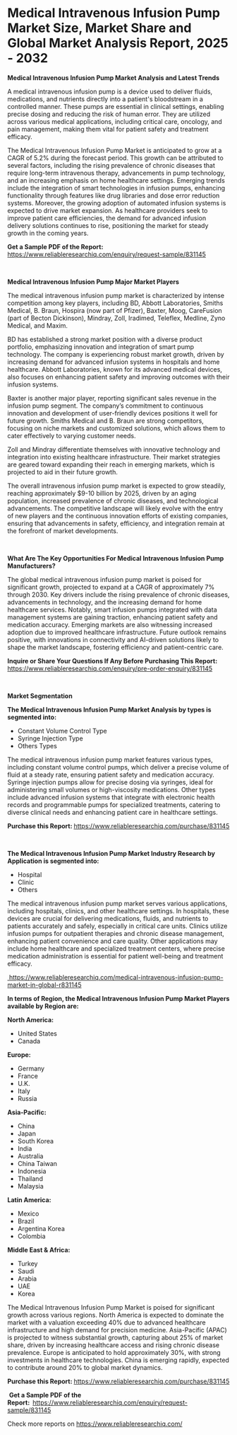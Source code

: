 <p><h1>Medical Intravenous Infusion Pump Market Size, Market Share and Global Market Analysis Report, 2025 - 2032</h1></p><p><strong>Medical Intravenous Infusion Pump Market Analysis and Latest Trends</strong></p>
<p><p>A medical intravenous infusion pump is a device used to deliver fluids, medications, and nutrients directly into a patient's bloodstream in a controlled manner. These pumps are essential in clinical settings, enabling precise dosing and reducing the risk of human error. They are utilized across various medical applications, including critical care, oncology, and pain management, making them vital for patient safety and treatment efficacy.</p><p>The Medical Intravenous Infusion Pump Market is anticipated to grow at a CAGR of 5.2% during the forecast period. This growth can be attributed to several factors, including the rising prevalence of chronic diseases that require long-term intravenous therapy, advancements in pump technology, and an increasing emphasis on home healthcare settings. Emerging trends include the integration of smart technologies in infusion pumps, enhancing functionality through features like drug libraries and dose error reduction systems. Moreover, the growing adoption of automated infusion systems is expected to drive market expansion. As healthcare providers seek to improve patient care efficiencies, the demand for advanced infusion delivery solutions continues to rise, positioning the market for steady growth in the coming years.</p></p>
<p><strong>Get a Sample PDF of the Report:&nbsp;</strong> <a href="https://www.reliableresearchiq.com/enquiry/request-sample/831145?utm_campaign=2463&utm_medium=2&utm_source=Github&utm_content=ia&utm_term=25032025&utm_id=medical-intravenous-infusion-pump">https://www.reliableresearchiq.com/enquiry/request-sample/831145</a></p>
<p>&nbsp;</p>
<p><strong>Medical Intravenous Infusion Pump Major Market Players</strong></p>
<p><p>The medical intravenous infusion pump market is characterized by intense competition among key players, including BD, Abbott Laboratories, Smiths Medical, B. Braun, Hospira (now part of Pfizer), Baxter, Moog, CareFusion (part of Becton Dickinson), Mindray, Zoll, Iradimed, Teleflex, Medline, Zyno Medical, and Maxim. </p><p>BD has established a strong market position with a diverse product portfolio, emphasizing innovation and integration of smart pump technology. The company is experiencing robust market growth, driven by increasing demand for advanced infusion systems in hospitals and home healthcare. Abbott Laboratories, known for its advanced medical devices, also focuses on enhancing patient safety and improving outcomes with their infusion systems.</p><p>Baxter is another major player, reporting significant sales revenue in the infusion pump segment. The company’s commitment to continuous innovation and development of user-friendly devices positions it well for future growth. Smiths Medical and B. Braun are strong competitors, focusing on niche markets and customized solutions, which allows them to cater effectively to varying customer needs.</p><p>Zoll and Mindray differentiate themselves with innovative technology and integration into existing healthcare infrastructure. Their market strategies are geared toward expanding their reach in emerging markets, which is projected to aid in their future growth.</p><p>The overall intravenous infusion pump market is expected to grow steadily, reaching approximately $9-10 billion by 2025, driven by an aging population, increased prevalence of chronic diseases, and technological advancements. The competitive landscape will likely evolve with the entry of new players and the continuous innovation efforts of existing companies, ensuring that advancements in safety, efficiency, and integration remain at the forefront of market developments.</p></p>
<p>&nbsp;</p>
<p><strong>What Are The Key Opportunities For Medical Intravenous Infusion Pump Manufacturers?</strong></p>
<p><p>The global medical intravenous infusion pump market is poised for significant growth, projected to expand at a CAGR of approximately 7% through 2030. Key drivers include the rising prevalence of chronic diseases, advancements in technology, and the increasing demand for home healthcare services. Notably, smart infusion pumps integrated with data management systems are gaining traction, enhancing patient safety and medication accuracy. Emerging markets are also witnessing increased adoption due to improved healthcare infrastructure. Future outlook remains positive, with innovations in connectivity and AI-driven solutions likely to shape the market landscape, fostering efficiency and patient-centric care.</p></p>
<p><strong>Inquire or Share Your Questions If Any Before Purchasing This Report:</strong> <a href="https://www.reliableresearchiq.com/enquiry/pre-order-enquiry/831145?utm_campaign=2463&utm_medium=2&utm_source=Github&utm_content=ia&utm_term=25032025&utm_id=medical-intravenous-infusion-pump">https://www.reliableresearchiq.com/enquiry/pre-order-enquiry/831145</a></p>
<p>&nbsp;</p>
<p><strong>Market Segmentation</strong></p>
<p><strong>The Medical Intravenous Infusion Pump Market Analysis by types is segmented into:</strong></p>
<p><ul><li>Constant Volume Control Type</li><li>Syringe Injection Type</li><li>Others Types</li></ul></p>
<p><p>The medical intravenous infusion pump market features various types, including constant volume control pumps, which deliver a precise volume of fluid at a steady rate, ensuring patient safety and medication accuracy. Syringe injection pumps allow for precise dosing via syringes, ideal for administering small volumes or high-viscosity medications. Other types include advanced infusion systems that integrate with electronic health records and programmable pumps for specialized treatments, catering to diverse clinical needs and enhancing patient care in healthcare settings.</p></p>
<p><strong>Purchase this Report:&nbsp;</strong><a href="https://www.reliableresearchiq.com/purchase/831145?utm_campaign=2463&utm_medium=2&utm_source=Github&utm_content=ia&utm_term=25032025&utm_id=medical-intravenous-infusion-pump">https://www.reliableresearchiq.com/purchase/831145</a></p>
<p>&nbsp;</p>
<p><strong>The Medical Intravenous Infusion Pump Market Industry Research by Application is segmented into:</strong></p>
<p><ul><li>Hospital</li><li>Clinic</li><li>Others</li></ul></p>
<p><p>The medical intravenous infusion pump market serves various applications, including hospitals, clinics, and other healthcare settings. In hospitals, these devices are crucial for delivering medications, fluids, and nutrients to patients accurately and safely, especially in critical care units. Clinics utilize infusion pumps for outpatient therapies and chronic disease management, enhancing patient convenience and care quality. Other applications may include home healthcare and specialized treatment centers, where precise medication administration is essential for patient well-being and treatment efficacy.</p></p>
<p><a href="https://www.reliableresearchiq.com/medical-intravenous-infusion-pump-market-in-global-r831145?utm_campaign=2463&utm_medium=2&utm_source=Github&utm_content=ia&utm_term=25032025&utm_id=medical-intravenous-infusion-pump">&nbsp;https://www.reliableresearchiq.com/medical-intravenous-infusion-pump-market-in-global-r831145</a></p>
<p><strong>In terms of Region, the Medical Intravenous Infusion Pump Market Players available by Region are:</strong></p>
<p>
    <p> <strong> North America: </strong>
        <ul>
            <li>United States</li>
            <li>Canada</li>
        </ul>
        </p> 
    <p> <strong> Europe: </strong>
        <ul>
            <li>Germany</li>
            <li>France</li>
            <li>U.K.</li>
            <li>Italy</li>
            <li>Russia</li>
        </ul>
        </p> 
    <p> <strong> Asia-Pacific: </strong>
        <ul>
            <li>China</li>
            <li>Japan</li>
            <li>South Korea</li>
            <li>India</li>
            <li>Australia</li>
            <li>China Taiwan</li>
            <li>Indonesia</li>
            <li>Thailand</li>
            <li>Malaysia</li>
        </ul>
        </p> 
    <p> <strong> Latin America: </strong>
        <ul>
            <li>Mexico</li>
            <li>Brazil</li>
            <li>Argentina Korea</li>
            <li>Colombia</li>
        </ul>
        </p> 
    <p> <strong> Middle East & Africa: </strong>
        <ul>
            <li>Turkey</li>
            <li>Saudi</li>
            <li>Arabia</li>
            <li>UAE</li>
            <li>Korea</li>
        </ul>
    </p>
    </p>
<p><p>The Medical Intravenous Infusion Pump Market is poised for significant growth across various regions. North America is expected to dominate the market with a valuation exceeding 40% due to advanced healthcare infrastructure and high demand for precision medicine. Asia-Pacific (APAC) is projected to witness substantial growth, capturing about 25% of market share, driven by increasing healthcare access and rising chronic disease prevalence. Europe is anticipated to hold approximately 30%, with strong investments in healthcare technologies. China is emerging rapidly, expected to contribute around 20% to global market dynamics.</p></p>
<p><strong>Purchase this Report: </strong><a href="https://www.reliableresearchiq.com/purchase/831145?utm_campaign=2463&utm_medium=2&utm_source=Github&utm_content=ia&utm_term=25032025&utm_id=medical-intravenous-infusion-pump">https://www.reliableresearchiq.com/purchase/831145</a></p>
<p>&nbsp;<strong>Get a Sample PDF of the Report:&nbsp;&nbsp;</strong><a href="https://www.reliableresearchiq.com/enquiry/request-sample/831145?utm_campaign=2463&utm_medium=2&utm_source=Github&utm_content=ia&utm_term=25032025&utm_id=medical-intravenous-infusion-pump">https://www.reliableresearchiq.com/enquiry/request-sample/831145</a></p>
<p><strong></strong></p>
<p>Check more reports on <a href="https://www.reliableresearchiq.com/?utm_campaign=2463&utm_medium=2&utm_source=Github&utm_content=ia&utm_term=25032025&utm_id=medical-intravenous-infusion-pump">https://www.reliableresearchiq.com/</a></p>